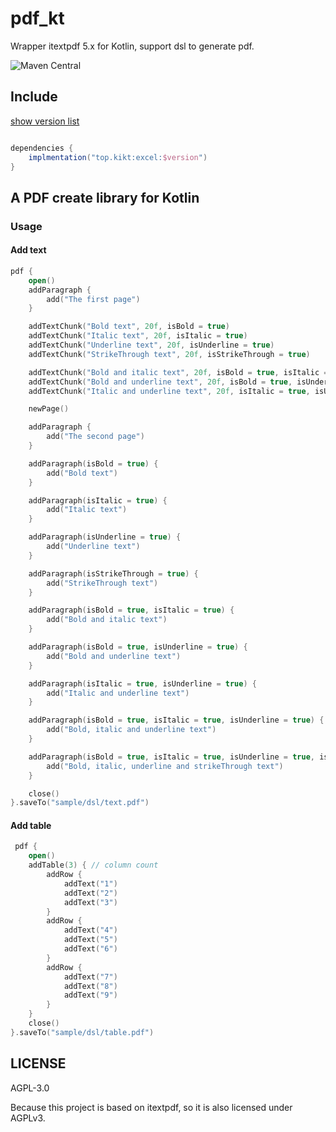 # pdf_kt

Wrapper itextpdf 5.x for Kotlin, support dsl to generate pdf.

![Maven Central](https://img.shields.io/maven-central/v/top.kikt/pdf)

## Include

[show version list](https://search.maven.org/artifact/top.kikt/pdf)

```groovy

dependencies {
    implmentation("top.kikt:excel:$version")
}

```

## A PDF create library for Kotlin

### Usage

#### Add text

```kotlin
pdf {
    open()
    addParagraph {
        add("The first page")
    }

    addTextChunk("Bold text", 20f, isBold = true)
    addTextChunk("Italic text", 20f, isItalic = true)
    addTextChunk("Underline text", 20f, isUnderline = true)
    addTextChunk("StrikeThrough text", 20f, isStrikeThrough = true)

    addTextChunk("Bold and italic text", 20f, isBold = true, isItalic = true)
    addTextChunk("Bold and underline text", 20f, isBold = true, isUnderline = true)
    addTextChunk("Italic and underline text", 20f, isItalic = true, isUnderline = true)

    newPage()

    addParagraph {
        add("The second page")
    }

    addParagraph(isBold = true) {
        add("Bold text")
    }

    addParagraph(isItalic = true) {
        add("Italic text")
    }

    addParagraph(isUnderline = true) {
        add("Underline text")
    }

    addParagraph(isStrikeThrough = true) {
        add("StrikeThrough text")
    }

    addParagraph(isBold = true, isItalic = true) {
        add("Bold and italic text")
    }

    addParagraph(isBold = true, isUnderline = true) {
        add("Bold and underline text")
    }

    addParagraph(isItalic = true, isUnderline = true) {
        add("Italic and underline text")
    }

    addParagraph(isBold = true, isItalic = true, isUnderline = true) {
        add("Bold, italic and underline text")
    }

    addParagraph(isBold = true, isItalic = true, isUnderline = true, isStrikeThrough = true) {
        add("Bold, italic, underline and strikeThrough text")
    }

    close()
}.saveTo("sample/dsl/text.pdf")

```

#### Add table

```kotlin
 pdf {
    open()
    addTable(3) { // column count
        addRow {
            addText("1")
            addText("2")
            addText("3")
        }
        addRow {
            addText("4")
            addText("5")
            addText("6")
        }
        addRow {
            addText("7")
            addText("8")
            addText("9")
        }
    }
    close()
}.saveTo("sample/dsl/table.pdf")
```

## LICENSE

AGPL-3.0

Because this project is based on itextpdf, so it is also licensed under AGPLv3.

